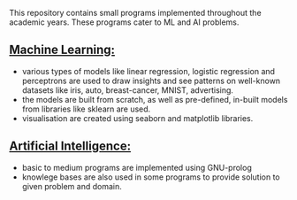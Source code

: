 This repository contains small programs implemented throughout the academic years. These programs cater to ML and AI problems. 
## <u>Machine Learning:</u>

- various types of models like linear regression, logistic regression and perceptrons are used to draw insights and see patterns on well-known datasets like iris, auto, breast-cancer, MNIST, advertising.
- the models are built from scratch, as well as pre-defined, in-built models from libraries like sklearn are used.
- visualisation are created using seaborn and matplotlib libraries.

## <u>Artificial Intelligence:</u>

- basic to medium programs are implemented using GNU-prolog
- knowlege bases are also used in some programs to provide solution to given problem and domain.
